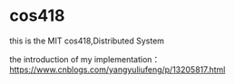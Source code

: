 # cos418
this is the MIT cos418,Distributed System

the introduction of my implementation： 
https://www.cnblogs.com/yangyuliufeng/p/13205817.html
